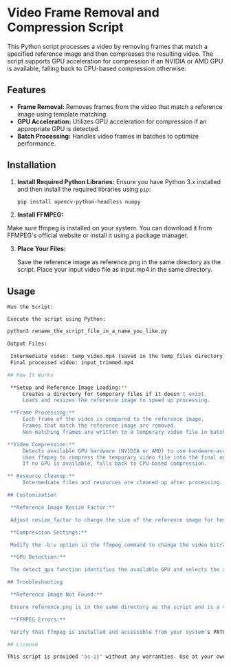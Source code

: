 # Video Frame Removal and Compression Script

This Python script processes a video by removing frames that match a specified reference image and then compresses the resulting video. The script supports GPU acceleration for compression if an NVIDIA or AMD GPU is available, falling back to CPU-based compression otherwise.

## Features

- **Frame Removal:** Removes frames from the video that match a reference image using template matching.
- **GPU Acceleration:** Utilizes GPU acceleration for compression if an appropriate GPU is detected.
- **Batch Processing:** Handles video frames in batches to optimize performance.

## Installation

1. **Install Required Python Libraries:**
   Ensure you have Python 3.x installed and then install the required libraries using `pip`:
   ```bash
   pip install opencv-python-headless numpy

2. **Install FFMPEG:**

Make sure ffmpeg is installed on your system. You can download it from FFMPEG's official website or install it using a package manager.

3. **Place Your Files:**

    Save the reference image as reference.png in the same directory as the script.
    Place your input video file as input.mp4 in the same directory.


## Usage

    Run the Script:

    Execute the script using Python:

   ```bash
   python3 rename_the_script_file_in_a_name_you_like.py

Output Files:

    Intermediate video: temp_video.mp4 (saved in the temp_files directory)
    Final processed video: input_trimmed.mp4

## How It Works

    **Setup and Reference Image Loading:**
        Creates a directory for temporary files if it doesn't exist.
        Loads and resizes the reference image to speed up processing.

    **Frame Processing:**
        Each frame of the video is compared to the reference image.
        Frames that match the reference image are removed.
        Non-matching frames are written to a temporary video file in batches.

   **Video Compression:**
        Detects available GPU hardware (NVIDIA or AMD) to use hardware-accelerated video encoding.
        Uses ffmpeg to compress the temporary video file into the final output video.
        If no GPU is available, falls back to CPU-based compression.

   ** Resource Cleanup:**
        Intermediate files and resources are cleaned up after processing.

## Customization

    **Reference Image Resize Factor:**

    Adjust resize_factor to change the size of the reference image for template matching. A lower factor speeds up processing but may reduce accuracy.

    **Compression Settings:**

    Modify the -b:v option in the ffmpeg_command to change the video bitrate. Adjust -r to set the desired frame rate.

    **GPU Detection:**

    The detect_gpu function identifies the available GPU and selects the appropriate codec. You can modify this function to add support for other GPUs or codecs.

## Troubleshooting

    **Reference Image Not Found:**

    Ensure reference.png is in the same directory as the script and is a valid image file.

    **FFMPEG Errors:**

    Verify that ffmpeg is installed and accessible from your system's PATH.

## License

This script is provided "as-is" without any warranties. Use at your own risk.
